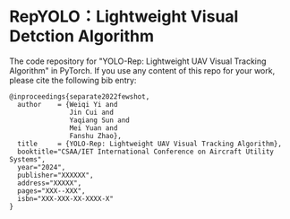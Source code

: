 # RepYOLO：Lightweight Visual Detction Algorithm

The code repository for "YOLO-Rep: Lightweight UAV Visual Tracking Algorithm" in PyTorch. If you use any content of this repo for your work, please cite the following bib entry:

    @inproceedings{separate2022fewshot,
      author    = {Weiqi Yi and
                   Jin Cui and
                   Yaqiang Sun and
                   Mei Yuan and
                   Fanshu Zhao},
      title     = {YOLO-Rep: Lightweight UAV Visual Tracking Algorithm},
      booktitle="CSAA/IET International Conference on Aircraft Utility Systems",
      year="2024",
      publisher="XXXXXX",
      address="XXXXX",
      pages="XXX--XXX",
      isbn="XXX-XXX-XX-XXXX-X"
    }